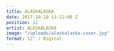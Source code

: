 ```yaml
---
title: ALASKALASKA
date: 2017-10-18 13:21:00 Z
position: 12
artist: ALASKALASKA
image: "/uploads/alaskalaska-cover.jpg"
format: 12" / Digital
---
```


